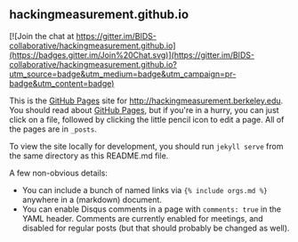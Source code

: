 hackingmeasurement.github.io
--------------------------

[![Join the chat at https://gitter.im/BIDS-collaborative/hackingmeasurement.github.io](https://badges.gitter.im/Join%20Chat.svg)](https://gitter.im/BIDS-collaborative/hackingmeasurement.github.io?utm_source=badge&utm_medium=badge&utm_campaign=pr-badge&utm_content=badge)

This is the [GitHub Pages]() site for <http://hackingmeasurement.berkeley.edu>.
You should read about [GitHub Pages](), but if you're in a hurry, you can just click on a file,
followed by clicking the little pencil icon to edit a page. All of the pages are in `_posts`.

To view the site locally for development, you should run `jekyll serve` from the same directory
as this README.md file.

A few non-obvious details:

 - You can include a bunch of named links via `{% include orgs.md %}` anywhere
   in a (markdown) document.
 - You can enable Disqus comments in a page with `comments: true` in the YAML
   header. Comments are currently enabled for meetings, and disabled for regular
   posts (but that should probably be changed as well).
